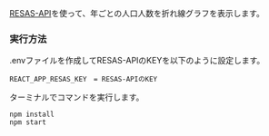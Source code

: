 [RESAS-API](https://opendata.resas-portal.go.jp/)を使って、年ごとの人口人数を折れ線グラフを表示します。

<h3>実行方法</h3>

.envファイルを作成してRESAS-APIのKEYを以下のように設定します。
```
REACT_APP_RESAS_KEY　= RESAS-APIのKEY
```
ターミナルでコマンドを実行します。
```
npm install
npm start
```
